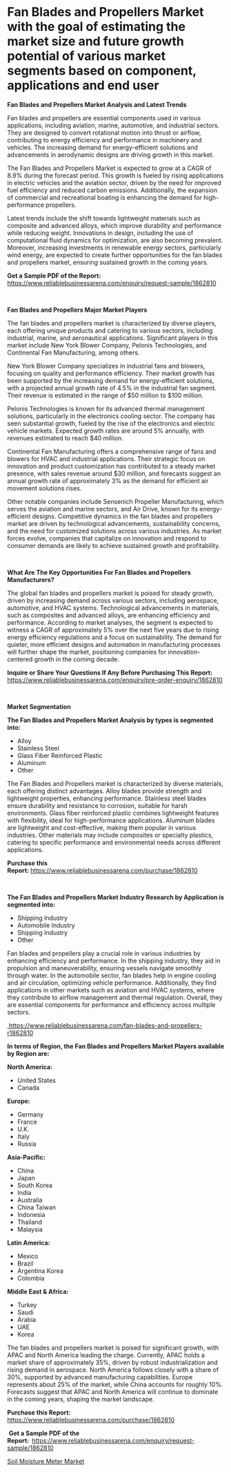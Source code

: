 <p><h1>Fan Blades and Propellers Market with the goal of estimating the market size and future growth potential of various market segments based on component, applications and end user</h1></p><p><strong>Fan Blades and Propellers Market Analysis and Latest Trends</strong></p>
<p><p>Fan blades and propellers are essential components used in various applications, including aviation, marine, automotive, and industrial sectors. They are designed to convert rotational motion into thrust or airflow, contributing to energy efficiency and performance in machinery and vehicles. The increasing demand for energy-efficient solutions and advancements in aerodynamic designs are driving growth in this market.</p><p>The Fan Blades and Propellers Market is expected to grow at a CAGR of 8.9% during the forecast period. This growth is fueled by rising applications in electric vehicles and the aviation sector, driven by the need for improved fuel efficiency and reduced carbon emissions. Additionally, the expansion of commercial and recreational boating is enhancing the demand for high-performance propellers.</p><p>Latest trends include the shift towards lightweight materials such as composite and advanced alloys, which improve durability and performance while reducing weight. Innovations in design, including the use of computational fluid dynamics for optimization, are also becoming prevalent. Moreover, increasing investments in renewable energy sectors, particularly wind energy, are expected to create further opportunities for the fan blades and propellers market, ensuring sustained growth in the coming years.</p></p>
<p><strong>Get a Sample PDF of the Report:&nbsp;</strong> <a href="https://www.reliablebusinessarena.com/enquiry/request-sample/1862810?utm_campaign=2483&utm_medium=2&utm_source=Github&utm_content=ia&utm_term=16022025&utm_id=fan-blades-and-propellers">https://www.reliablebusinessarena.com/enquiry/request-sample/1862810</a></p>
<p>&nbsp;</p>
<p><strong>Fan Blades and Propellers Major Market Players</strong></p>
<p><p>The fan blades and propellers market is characterized by diverse players, each offering unique products and catering to various sectors, including industrial, marine, and aeronautical applications. Significant players in this market include New York Blower Company, Pelonis Technologies, and Continental Fan Manufacturing, among others.</p><p>New York Blower Company specializes in industrial fans and blowers, focusing on quality and performance efficiency. Their market growth has been supported by the increasing demand for energy-efficient solutions, with a projected annual growth rate of 4.5% in the industrial fan segment. Their revenue is estimated in the range of $50 million to $100 million.</p><p>Pelonis Technologies is known for its advanced thermal management solutions, particularly in the electronics cooling sector. The company has seen substantial growth, fueled by the rise of the electronics and electric vehicle markets. Expected growth rates are around 5% annually, with revenues estimated to reach $40 million.</p><p>Continental Fan Manufacturing offers a comprehensive range of fans and blowers for HVAC and industrial applications. Their strategic focus on innovation and product customization has contributed to a steady market presence, with sales revenue around $30 million, and forecasts suggest an annual growth rate of approximately 3% as the demand for efficient air movement solutions rises.</p><p>Other notable companies include Sensenich Propeller Manufacturing, which serves the aviation and marine sectors, and Air Drive, known for its energy-efficient designs. Competitive dynamics in the fan blades and propellers market are driven by technological advancements, sustainability concerns, and the need for customized solutions across various industries. As market forces evolve, companies that capitalize on innovation and respond to consumer demands are likely to achieve sustained growth and profitability.</p></p>
<p>&nbsp;</p>
<p><strong>What Are The Key Opportunities For Fan Blades and Propellers Manufacturers?</strong></p>
<p><p>The global fan blades and propellers market is poised for steady growth, driven by increasing demand across various sectors, including aerospace, automotive, and HVAC systems. Technological advancements in materials, such as composites and advanced alloys, are enhancing efficiency and performance. According to market analyses, the segment is expected to witness a CAGR of approximately 5% over the next five years due to rising energy efficiency regulations and a focus on sustainability. The demand for quieter, more efficient designs and automation in manufacturing processes will further shape the market, positioning companies for innovation-centered growth in the coming decade.</p></p>
<p><strong>Inquire or Share Your Questions If Any Before Purchasing This Report:</strong> <a href="https://www.reliablebusinessarena.com/enquiry/pre-order-enquiry/1862810?utm_campaign=2483&utm_medium=2&utm_source=Github&utm_content=ia&utm_term=16022025&utm_id=fan-blades-and-propellers">https://www.reliablebusinessarena.com/enquiry/pre-order-enquiry/1862810</a></p>
<p>&nbsp;</p>
<p><strong>Market Segmentation</strong></p>
<p><strong>The Fan Blades and Propellers Market Analysis by types is segmented into:</strong></p>
<p><ul><li>Alloy</li><li>Stainless Steel</li><li>Glass Fiber Reinforced Plastic</li><li>Aluminum</li><li>Other</li></ul></p>
<p><p>The Fan Blades and Propellers market is characterized by diverse materials, each offering distinct advantages. Alloy blades provide strength and lightweight properties, enhancing performance. Stainless steel blades ensure durability and resistance to corrosion, suitable for harsh environments. Glass fiber reinforced plastic combines lightweight features with flexibility, ideal for high-performance applications. Aluminum blades are lightweight and cost-effective, making them popular in various industries. Other materials may include composites or specialty plastics, catering to specific performance and environmental needs across different applications.</p></p>
<p><strong>Purchase this Report:&nbsp;</strong><a href="https://www.reliablebusinessarena.com/purchase/1862810?utm_campaign=2483&utm_medium=2&utm_source=Github&utm_content=ia&utm_term=16022025&utm_id=fan-blades-and-propellers">https://www.reliablebusinessarena.com/purchase/1862810</a></p>
<p>&nbsp;</p>
<p><strong>The Fan Blades and Propellers Market Industry Research by Application is segmented into:</strong></p>
<p><ul><li>Shipping Industry</li><li>Automobile Industry</li><li>Shipping Industry</li><li>Other</li></ul></p>
<p><p>Fan blades and propellers play a crucial role in various industries by enhancing efficiency and performance. In the shipping industry, they aid in propulsion and maneuverability, ensuring vessels navigate smoothly through water. In the automobile sector, fan blades help in engine cooling and air circulation, optimizing vehicle performance. Additionally, they find applications in other markets such as aviation and HVAC systems, where they contribute to airflow management and thermal regulation. Overall, they are essential components for performance and efficiency across multiple sectors.</p></p>
<p><a href="https://www.reliablebusinessarena.com/fan-blades-and-propellers-r1862810?utm_campaign=2483&utm_medium=2&utm_source=Github&utm_content=ia&utm_term=16022025&utm_id=fan-blades-and-propellers">&nbsp;https://www.reliablebusinessarena.com/fan-blades-and-propellers-r1862810</a></p>
<p><strong>In terms of Region, the Fan Blades and Propellers Market Players available by Region are:</strong></p>
<p>
    <p> <strong> North America: </strong>
        <ul>
            <li>United States</li>
            <li>Canada</li>
        </ul>
        </p> 
    <p> <strong> Europe: </strong>
        <ul>
            <li>Germany</li>
            <li>France</li>
            <li>U.K.</li>
            <li>Italy</li>
            <li>Russia</li>
        </ul>
        </p> 
    <p> <strong> Asia-Pacific: </strong>
        <ul>
            <li>China</li>
            <li>Japan</li>
            <li>South Korea</li>
            <li>India</li>
            <li>Australia</li>
            <li>China Taiwan</li>
            <li>Indonesia</li>
            <li>Thailand</li>
            <li>Malaysia</li>
        </ul>
        </p> 
    <p> <strong> Latin America: </strong>
        <ul>
            <li>Mexico</li>
            <li>Brazil</li>
            <li>Argentina Korea</li>
            <li>Colombia</li>
        </ul>
        </p> 
    <p> <strong> Middle East & Africa: </strong>
        <ul>
            <li>Turkey</li>
            <li>Saudi</li>
            <li>Arabia</li>
            <li>UAE</li>
            <li>Korea</li>
        </ul>
    </p>
    </p>
<p><p>The fan blades and propellers market is poised for significant growth, with APAC and North America leading the charge. Currently, APAC holds a market share of approximately 35%, driven by robust industrialization and rising demand in aerospace. North America follows closely with a share of 30%, supported by advanced manufacturing capabilities. Europe represents about 25% of the market, while China accounts for roughly 10%. Forecasts suggest that APAC and North America will continue to dominate in the coming years, shaping the market landscape.</p></p>
<p><strong>Purchase this Report: </strong><a href="https://www.reliablebusinessarena.com/purchase/1862810?utm_campaign=2483&utm_medium=2&utm_source=Github&utm_content=ia&utm_term=16022025&utm_id=fan-blades-and-propellers">https://www.reliablebusinessarena.com/purchase/1862810</a></p>
<p>&nbsp;<strong>Get a Sample PDF of the Report:&nbsp;&nbsp;</strong><a href="https://www.reliablebusinessarena.com/enquiry/request-sample/1862810?utm_campaign=2483&utm_medium=2&utm_source=Github&utm_content=ia&utm_term=16022025&utm_id=fan-blades-and-propellers">https://www.reliablebusinessarena.com/enquiry/request-sample/1862810</a></p>
<p><strong></strong></p>
<p><p><a href="https://github.com/klaassenmackenzie6/Market-Research-Report-List-1/blob/main/soil-moisture-meter-market.md?utm_campaign=2483&utm_medium=2&utm_source=Github&utm_content=ia&utm_term=16022025&utm_id=fan-blades-and-propellers">Soil Moisture Meter Market</a></p></p>